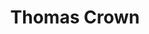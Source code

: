 ---
pid: rs501
title: Thomas Crown
location_transcription: Art Museum Circle
coordinates: "[-75.179060350426, 39.964273595155]"
zipcode: '19115'
gen_neighborhood: Northeast Philadelphia
neighborhood: Bustleton,Somerton
outside_phl: 
age: '47'
age_range: 40-49
instagram: 
image_file_name: rs_501.jpg
proposal_transcription: |-
  A globe with a thousand faces on it by 1000 different artists - each face w/ a story
  -Founders-Soldiers-Victims-Heros-Children-Protestors-Teachers-Business-Fathers-Mothers-Builders
topic: Globalism,Unity
topic_summary: 0, 0
type: Sculpture Statue,Image
keywords_other: globe, art, people, humans, faces
credit: 
image_labels: 
twitter: 
facebook: 
permalink: "/monuments/rs501/"
layout: item-page
---